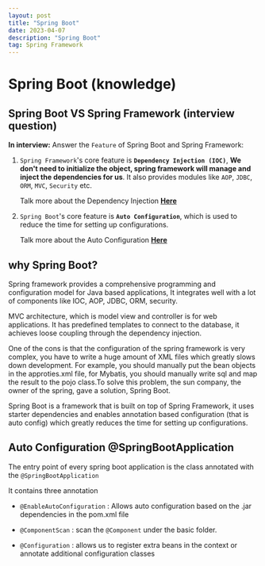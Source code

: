 ```yaml
---
layout: post
title: "Spring Boot"
date: 2023-04-07
description: "Spring Boot"
tag: Spring Framework
---
```


# Spring Boot (knowledge)

## Spring Boot VS Spring Framework **(interview question)**

**In interview:** Answer the `Feature` of Spring Boot and Spring Framework:

1. `Spring Framework`'s core feature is **`Dependency Injection (IOC)`**, **We don't need to initialize the object, spring framework will manage and inject the dependencies for us**. It also provides modules like `AOP`, `JDBC`, `ORM`, `MVC`, `Security` etc.

   Talk more about the Dependency Injection **[Here](https://chriszzhong.github.io/2023/04/Dependency-Injection/)**

2. `Spring Boot`'s core feature is **`Auto Configuration`**, which is used to reduce the time for setting up configurations.

   Talk more about the Auto Configuration **[Here](#auto-configuration-springbootapplication)**

## why Spring Boot?

Spring framework provides a comprehensive programming and configuration model for Java based applications, It integrates well with a lot of components like IOC, AOP, JDBC, ORM, security.

MVC architecture, which is model view and controller is for web applications. It has predefined templates to connect to the database, it achieves loose coupling through the dependency injection.

One of the cons is that the configuration of the spring framework is very complex, you have to write a huge amount of XML files which greatly slows down development. For example, you should manually put the bean objects in the approties.xml file, for Mybatis, you should manually write sql and map the result to the pojo class.To solve this problem, the sun company, the owner of the spring, gave a solution, Spring Boot.

Spring Boot is a framework that is built on top of Spring Framework, it uses starter dependencies and enables annotation based configuration (that is auto config) which greatly reduces the time for setting up configurations.

## Auto Configuration @SpringBootApplication

The entry point of every spring boot application is the class annotated with the `@SpringBootApplication`

It contains three annotation

- `@EnableAutoConfiguration` : Allows auto configuration based on the .jar dependencies in the pom.xml file

- `@ComponentScan` : scan the `@Component` under the basic folder.

- `@Configuration` : allows us to register extra beans in the context or annotate additional configuration classes
